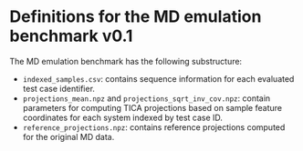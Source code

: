 # Definitions for the MD emulation benchmark v0.1

The MD emulation benchmark has the following substructure:
* `indexed_samples.csv`: contains sequence information for each evaluated test case identifier. 
* `projections_mean.npz` and `projections_sqrt_inv_cov.npz`: contain parameters for computing TICA projections based on sample feature coordinates for each system indexed by test case ID.
* `reference_projections.npz`: contains reference projections computed for the original MD data.